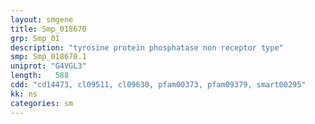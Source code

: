 ```yaml
---
layout: smgene
title: Smp_018670
grp: Smp_01
description: "tyrosine protein phosphatase non receptor type"
smp: Smp_018670.1
uniprot: "G4VGL3"
length:   588
cdd: "cd14473, cl09511, cl09630, pfam00373, pfam09379, smart00295"
kk: ns
categories: sm
---
```

